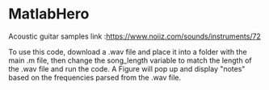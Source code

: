 # MatlabHero
Acoustic guitar samples link :https://www.noiiz.com/sounds/instruments/72

To use this code, download a .wav file and place it into a folder with the main .m file, then change the song_length variable to match the length of the .wav file and run the code. A Figure will pop up and display "notes" based on the frequencies parsed from the .wav file.
